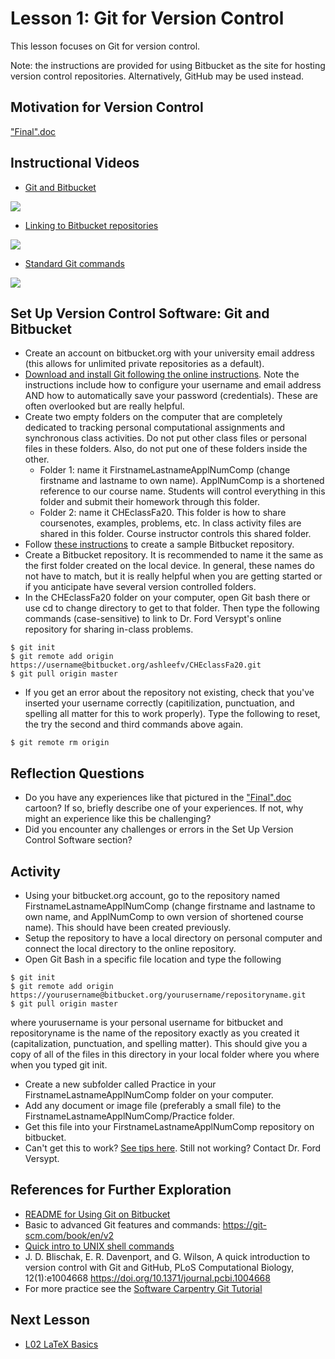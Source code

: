 # **Lesson 1: Git for Version Control**

This lesson focuses on Git for version control.

Note: the instructions are provided for using Bitbucket as the site for hosting version control repositories. Alternatively, GitHub may be used instead.

## **Motivation for Version Control**
["Final".doc](http://phdcomics.com/comics/archive_print.php?comicid=1531)

## **Instructional Videos**

* [Git and Bitbucket](https://www.youtube.com/watch?v=3KS6TaJPeHo&feature=emb_title)

[![](http://img.youtube.com/vi/3KS6TaJPeHo/0.jpg)](http://www.youtube.com/watch?v=3KS6TaJPeHo "Bitbucket")

* [Linking to Bitbucket repositories](https://www.youtube.com/watch?v=euEwNW4v82M&feature=emb_title)

[![](http://img.youtube.com/vi/euEwNW4v82M/0.jpg)](http://www.youtube.com/watch?v=euEwNW4v82M "Linking Local Folder")

* [Standard Git commands](https://www.youtube.com/watch?v=rfBZTlGImg8&feature=emb_title)

[![](http://img.youtube.com/vi/rfBZTlGImg8/0.jpg)](http://www.youtube.com/watch?v=rfBZTlGImg8 "Daily Git Commands")

## **Set Up Version Control Software: Git and Bitbucket**
* Create an account on bitbucket.org with your university email address (this allows for unlimited private repositories as a default). 
* [Download and install Git following the online instructions](https://www.atlassian.com/git/tutorials/install-git). Note the instructions include how to configure your username and email address AND how to automatically save your password (credentials). These are often overlooked but are really helpful. 
* Create two empty folders on the computer that are completely dedicated to tracking personal computational assignments and synchronous class activities. Do not put other class files or personal files in these folders. Also, do not put one of these folders inside the other.
    - Folder 1: name it FirstnameLastnameApplNumComp (change firstname and lastname to own name). ApplNumComp is a shortened reference to our course name. Students will control everything in this folder and submit their homework through this folder.
    - Folder 2: name it CHEclassFa20. This folder is how to share coursenotes, examples, problems, etc. In class activity files are shared in this folder. Course instructor controls this shared folder.
* Follow [these instructions](https://support.atlassian.com/bitbucket-cloud/docs/create-a-git-repository/) to create a sample Bitbucket repository.
* Create a Bitbucket repository. It is recommended to name it the same as the first folder created on the local device. In general, these names do not have to match, but it is really helpful when you are getting started or if you anticipate have several version controlled folders.
* In the CHEclassFa20 folder on your computer, open Git bash there or use cd to change directory to get to that folder. Then type the following commands (case-sensitive) to link to Dr. Ford Versypt's online repository for sharing in-class problems.
```
$ git init
$ git remote add origin https://username@bitbucket.org/ashleefv/CHEclassFa20.git
$ git pull origin master
```
* If you get an error about the repository not existing, check that you've inserted your username correctly (capitilization, punctuation, and spelling all matter for this to work properly). Type the following to reset, the try the second and third commands above again.
```
$ git remote rm origin
```
## **Reflection Questions**
  * Do you have any experiences like that pictured in the ["Final".doc](http://phdcomics.com/comics/archive_print.php?comicid=1531) cartoon? If so, briefly describe one of your experiences. If not, why might an experience like this be challenging?
  * Did you encounter any challenges or errors in the Set Up Version Control Software section?

## **Activity**

* Using your bitbucket.org account, go to the repository named FirstnameLastnameApplNumComp (change firstname and lastname to own name, and ApplNumComp to own version of shortened course name). This should have been created previously.
* Setup the repository to have a local directory on personal computer and connect the local directory to the online repository.  
* Open Git Bash in a specific file location and type the following
```
$ git init
$ git remote add origin https://yourusername@bitbucket.org/yourusername/repositoryname.git
$ git pull origin master
```
where yourusername is your personal username for bitbucket and repositoryname is the name of the repository exactly as you created it (capitalization, punctuation, and spelling matter). This should give you a copy of all of the files in this directory in your local folder where you where when you typed git init.
* Create a new subfolder called Practice in your FirstnameLastnameApplNumComp folder on your computer.
* Add any document or image file (preferably a small file) to the FirstnameLastnameApplNumComp/Practice folder.
* Get this file into your FirstnameLastnameApplNumComp repository on bitbucket.
* Can't get this to work? [See tips here](https://github.com/ashleefv/ApplNumComp/blob/master/README_UsingGitOnBitbucket.md#how-do-i-use-git-on-a-regular-basis). Still not working? Contact Dr. Ford Versypt.
  
## **References for Further Exploration**
* [README for Using Git on Bitbucket](https://github.com/ashleefv/ApplNumComp/blob/master/README_UsingGitOnBitbucket.md)
* Basic to advanced Git features and commands: https://git-scm.com/book/en/v2
* [Quick intro to UNIX shell commands](https://swcarpentry.github.io/shell-novice/reference/)
* J. D. Blischak, E. R. Davenport, and G. Wilson, A quick introduction to version control with Git and GitHub, PLoS Computational Biology, 12(1):e1004668 https://doi.org/10.1371/journal.pcbi.1004668
* For more practice see the [Software Carpentry Git Tutorial](http://swcarpentry.github.io/git-novice/)

## **Next Lesson**
  * [L02 LaTeX Basics](/L02%20LaTeX%20Basics.md)
